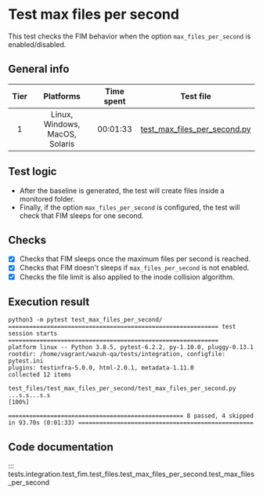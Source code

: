# Test max files per second

This test checks the FIM behavior when the option `max_files_per_second` is enabled/disabled.

## General info

| Tier | Platforms | Time spent| Test file |
|:--:|:--:|:--:|:--:|
| 1 | Linux, Windows, MacOS, Solaris | 00:01:33 | [test_max_files_per_second.py](../../../../../../tests/integration/test_fim/test_files/test_max_files_per_second/test_max_files_per_second.py)|

## Test logic
- After the baseline is generated, the test will create files inside a monitored folder.
- Finally, if the option `max_files_per_second` is configured, the test will check that FIM sleeps for one second.
## Checks

- [x] Checks that FIM sleeps once the maximum files per second is reached.
- [x] Checks that FIM doesn't sleeps if `max_files_per_second` is not enabled.
- [x] Checks the file limit is also applied to the inode collision algorithm.

## Execution result

```
python3 -m pytest test_max_files_per_second/
============================================================ test session starts ============================================================
platform linux -- Python 3.8.5, pytest-6.2.2, py-1.10.0, pluggy-0.13.1
rootdir: /home/vagrant/wazuh-qa/tests/integration, configfile: pytest.ini
plugins: testinfra-5.0.0, html-2.0.1, metadata-1.11.0
collected 12 items

test_files/test_max_files_per_second/test_max_files_per_second.py ...s.s...s.s                                                        [100%]

================================================== 8 passed, 4 skipped in 93.70s (0:01:33) ==================================================
```

## Code documentation

::: tests.integration.test_fim.test_files.test_max_files_per_second.test_max_files_per_second
